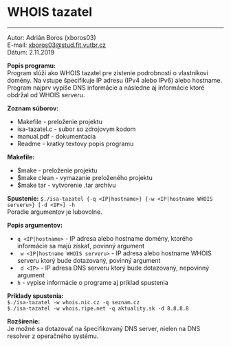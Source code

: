 # WHOIS tazatel
*************

Autor:	Adrián Boros (xboros03)  
E-mail: xboros03@stud.fit.vutbr.cz  
Dátum:	2.11.2019  

**Popis programu:**  
Program slúži ako WHOIS tazatel pre zistenie podrobností o vlastníkovi domény. Na vstupe špecifikuje IP adresu (IPv4 alebo IPv6) alebo hostname. Program najprv vypíše DNS informácie a následne aj informácie ktoré obdržal od WHOIS serveru. 

**Zoznam súborov:**
- Makefile 		- preloženie projektu
- isa-tazatel.c 	- subor so zdrojovym kodom
- manual.pdf		- dokumentacia	
- Readme			- kratky textovy popis programu

**Makefile:**
- $make		- preloženie projektu
- $make clean	- vymazanie preloženého projektu
- $make tar	- vytvorenie .tar archívu

**Spustenie:**
`$./isa-tazatel {-q <IP|hostname>} {-w <IP|hostname WHOIS serveru>} [-d <IP>] -h`  
Poradie argumentov je lubovolne.

**Popis argumentov:**
- `q <IP|hostname>` - IP adresa alebo hostname domény, ktorého informácie sa majú získať, povinný argument
- ` w <IP|hostname WHOIS serveru>` - IP adresa alebo hostname WHOIS serveru ktorý bude dotazovaný, povinný argument
- ` d <IP>` - IP adresa DNS serveru ktorý bude dotazovaný, nepovinný argument
- `h` - vypise informácie o programe aj príklad spustenia

**Príklady spustenia:**  
`$./isa-tazatel -w whois.nic.cz -q seznam.cz`  
`$./isa-tazatel -w whois.ripe.net -q aktuality.sk -d 8.8.8.8`

**Rozšírenie:**  
Je možné sa dotazovať na špecifikovaný DNS server, nielen na DNS resolver z operačného systému.
